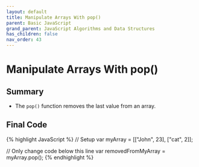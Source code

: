 ```yaml
---
layout: default
title: Manipulate Arrays With pop()
parent: Basic JavaScript
grand_parent: JavaScript Algorithms and Data Structures
has_children: false
nav_order: 43
---
```

# Manipulate Arrays With pop()
## Summary
- The `pop()` function removes the last value from an array.

## Final Code

{% highlight JavaScript %}
// Setup
var myArray = [["John", 23], ["cat", 2]];

// Only change code below this line
var removedFromMyArray = myArray.pop();
{% endhighlight %}